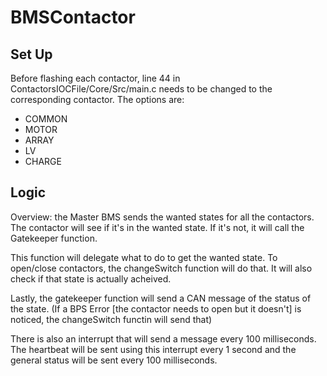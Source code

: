 # BMSContactor

## Set Up

Before flashing each contactor, line 44 in ContactorsIOCFile/Core/Src/main.c needs to be changed to the corresponding contactor. The options are:

- COMMON
- MOTOR
- ARRAY
- LV
- CHARGE
## Logic

Overview: the Master BMS sends the wanted states for all the contactors. The contactor will see if it's in the wanted state. If it's not, it will call the Gatekeeper function.

This function will delegate what to do to get the wanted state. To open/close contactors, the changeSwitch function will do that. It will also check if that state is actually acheived.

Lastly, the gatekeeper function will send a CAN message of the status of the state. (If a BPS Error [the contactor needs to open but it doesn't] is noticed, the changeSwitch functin will send that)

There is also an interrupt that will send a message every 100 milliseconds. The heartbeat will be sent using this interrupt every 1 second and the general status will be sent every 100 milliseconds.
